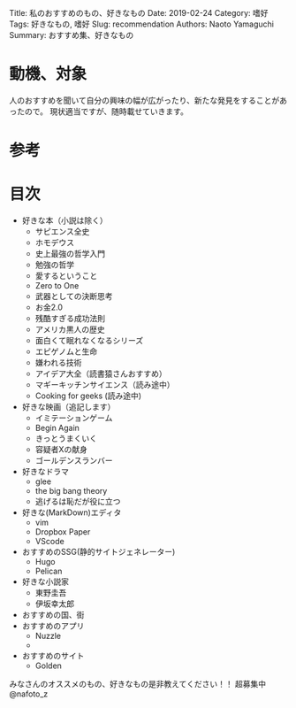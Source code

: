 Title: 私のおすすめのもの、好きなもの
Date: 2019-02-24
Category: 嗜好
Tags: 好きなもの, 嗜好
Slug: recommendation
Authors: Naoto Yamaguchi
Summary: おすすめ集、好きなもの


# 動機、対象
人のおすすめを聞いて自分の興味の幅が広がったり、新たな発見をすることがあったので。
現状適当ですが、随時載せていきます。

# 参考

# 目次

* 好きな本（小説は除く）
    * サピエンス全史
    * ホモデウス
    * 史上最強の哲学入門
    * 勉強の哲学
    * 愛するということ
    * Zero to One
    * 武器としての決断思考
    * お金2.0
    * 残酷すぎる成功法則
    * アメリカ黒人の歴史
    * 面白くて眠れなくなるシリーズ
    * エピゲノムと生命
    * 嫌われる技術
    * アイデア大全（読書猿さんおすすめ）
    * マギーキッチンサイエンス（読み途中）
    * Cooking for geeks (読み途中)
* 好きな映画（追記します）
    * イミテーションゲーム
    * Begin Again
    * きっとうまくいく
    * 容疑者Xの献身
    * ゴールデンスランバー
* 好きなドラマ
    * glee
    * the big bang theory
    * 逃げるは恥だが役に立つ
* 好きな(MarkDown)エディタ
    * vim
    * Dropbox Paper
    * VScode
* おすすめのSSG(静的サイトジェネレーター)
    * Hugo
    * Pelican
* 好きな小説家
    * 東野圭吾
    * 伊坂幸太郎
* おすすめの国、街
* おすすめのアプリ
    * Nuzzle
    * 
* おすすめのサイト
    * Golden

みなさんのオススメのもの、好きなもの是非教えてください！！
超募集中@nafoto_z

